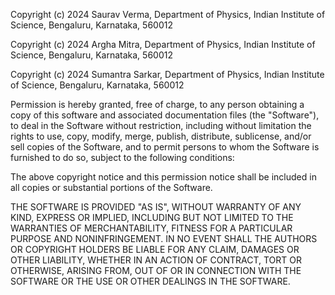 Copyright (c) 2024 Saurav Verma, Department of Physics, Indian Institute of Science, Bengaluru, Karnataka, 560012 

Copyright (c) 2024 Argha Mitra, Department of Physics, Indian Institute of Science, Bengaluru, Karnataka, 560012

Copyright (c) 2024 Sumantra Sarkar, Department of Physics, Indian Institute of Science, Bengaluru, Karnataka, 560012


Permission is hereby granted, free of charge, to any person obtaining a copy
of this software and associated documentation files (the "Software"), to deal
in the Software without restriction, including without limitation the rights
to use, copy, modify, merge, publish, distribute, sublicense, and/or sell
copies of the Software, and to permit persons to whom the Software is
furnished to do so, subject to the following conditions:

The above copyright notice and this permission notice shall be included in all
copies or substantial portions of the Software.

THE SOFTWARE IS PROVIDED "AS IS", WITHOUT WARRANTY OF ANY KIND, EXPRESS OR
IMPLIED, INCLUDING BUT NOT LIMITED TO THE WARRANTIES OF MERCHANTABILITY,
FITNESS FOR A PARTICULAR PURPOSE AND NONINFRINGEMENT. IN NO EVENT SHALL THE
AUTHORS OR COPYRIGHT HOLDERS BE LIABLE FOR ANY CLAIM, DAMAGES OR OTHER
LIABILITY, WHETHER IN AN ACTION OF CONTRACT, TORT OR OTHERWISE, ARISING FROM,
OUT OF OR IN CONNECTION WITH THE SOFTWARE OR THE USE OR OTHER DEALINGS IN THE
SOFTWARE.
